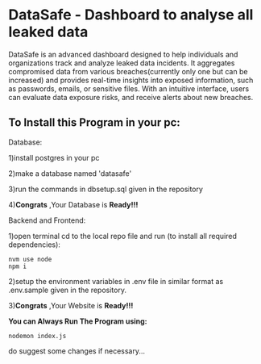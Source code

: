# DataSafe - Dashboard to analyse all leaked data 
DataSafe is an advanced dashboard designed to help individuals and organizations track and analyze leaked data incidents. 
It aggregates compromised data from various breaches(currently only one but can be increased) and provides real-time insights into exposed information, such as passwords, emails, or sensitive files.
With an intuitive interface, users can evaluate data exposure risks, and receive alerts about new breaches. 

## To Install this Program in your pc:
Database:

1)install postgres in your pc

2)make a database named 'datasafe'

3)run the commands in dbsetup.sql given in the repository

4)**Congrats** ,Your Database is **Ready!!!**


Backend and Frontend:

1)open terminal cd to the local repo file and run (to install all required dependencies):

```
nvm use node
npm i
```

2)setup the environment variables in .env file in similar format as .env.sample given in the repository.

3)**Congrats** ,Your Website is **Ready!!!**

**You can Always Run The Program using:**
```
nodemon index.js
```
do suggest some changes if necessary...
